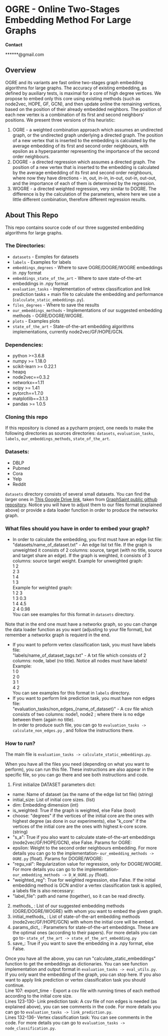 # OGRE - Online Two-Stages Embedding Method For Large Graphs

**Contact**

******@gmail.com

## Overview
OGRE and its variants are fast online two-stages graph embedding algorithms for large graphs. The accuracy of existing embedding, as defined by auxiliary tests, is maximal for a core of high degree vertices. We propose to embed only this core using existing methods (such as node2vec, HOPE, GF, GCN), and then update online the remaining vertices, based on the position of their already embedded neighbors. The position of each new vertex is a combination of its first and second neighbors’ positions. We present three versions of this heuristic:

1. OGRE - a weighted combination approach which assumes an undirected graph, or the undirected graph underlying a directed graph. The position of a new vertex that is inserted to the embedding is calculated by the average embedding of its first and second order neighbours, with epsilon as a hyperparamter representing the importance of the second order neighbours.
2. DOGRE - a directed regression which assumes a directed graph. The position of a new vertex that is inserted to the embedding is calculated by the average embedding of its first and second order neighbours, where now they have directions - in, out, in-in, in-out, out-in, out-out, and the importance of each of them is determined by the regression.
3. WOGRE - a directed weighted regression, very similar to DOGRE. The difference is by the calculation of the parameters, where here we use a little different combination, therefore different regression results. 

## About This Repo
This repo contains source code of our three suggested embedding algorithms for large graphs.

### The Directories:
- `datasets` - Exmples for datasets
- `labels` - Examples for labels
- `embeddings_degrees` - Where to save OGRE/DOGRE/WOGRE embeddings in .npy format
- `embeddings_state_of_the_art` - Where to save state-of-the-art embeddings in .npy format
- `evaluation_tasks` - Implementation of vetrex classification and link prediction tasks + main file to calculate the embedding and performance (`calculate_static_embeddings.py`).
- `files_degrees` - Where to save the results
- `our_embeddings_methods` - Implementations of our suggested embedding methods - OGRE/DOGRE/WOGRE.
- `plots` - Examples plots
- `state_of_the_art` - State-of-the-art embedding algorithms implementations, currently node2vec/GF/HOPE/GCN.

### Dependencies:

- python >=3.6.8
- numpy >= 1.18.0
- scikit-learn >= 0.22.1
- heapq 
- node2vec==0.3.2
- networkx==1.11
- scipy >= 1.41
- pytorch==1.7.0
- matplotlib==3.1.3
- pandas >= 1.0.5

### Cloning this repo

If this repository is cloned as a pycharm project, one needs to make the following directories as sources directories: `datasets`, `evaluation_tasks`, `labels`, `our_embeddings_methods`, `state_of_the_art`.

### Datasets:
- DBLP
- Pubmed
- Cora
- Yelp
- Reddit

`datasets` directory consists of several small datasets. You can find the larger ones in [This Google Drive link](https://drive.google.com/drive/folders/1zycmmDES39zVlbVCYs88JTJ1Wm5FbfLz), taken from [GraphSaint public github repository](https://github.com/GraphSAINT/GraphSAINT). Notice you will have to adjust them to our files format (explained above) or provide a data loader function in order to produce the networkx graph.

### What files should you have in order to embed your graph?
- In order to calculate the embedding, you first must have an edge list file:
"datasets/name_of_dataset.txt" - An edge list txt file. If the graph is unweighted it consists of 2 columns: source, target (with no title, source and target share an edge).
If the graph is weighted, it consists of 3 columns: source target weight. 
Example for unweighted graph: <br>
1 2 <br>
2 3 <br>
1 4 <br>
1 3 <br>
Example for weighted graph: <br>
1 2 3 <br>
1 3 0.3 <br>
1 4 4.5 <br>
2 4 0.98 <br>
You can see examples for this format in `datasets` directory.

Note that in the end one must have a networkx graph, so you can change the data loader function as you want (adjusting to your file format), but remember a networkx graph is requierd in the end.
- If you want to peform vertex classification task, you must have labels file: <br>
"labels/name_of_dataset_tags.txt" - A txt file which consists of 2 columns: node, label (no title). Notice all nodes must have labels! <br>
Example: <br>
1 0 <br>
2 0 <br>
3 1 <br>
4 2 <br>
You can see examples for this format in `labels` directory.
- If you want to perform link prediction task, you must have non edges file: <br>
"evaluation_tasks/non_edges_{name_of_dataset}" - A csv file which consists of two columns: node1, node2 ; where there is no edge between them (again no title). <br>
In order to produce such file, you can go to `evaluation_tasks -> calculate_non_edges.py` , and follow the instructions there.

### How to run?
The main file is `evaluation_tasks -> calculate_static_embeddings.py`.

When you have all the files you need (depending on what you want to perform), you can run this file. These instructions are also appear in the specific file, so you can go
there and see both instructions and code.
1. First initialize DATASET parameters dict:
- name: Name of dataset (as the name of the edge list txt file) (string)
- initial_size: List of initial core sizes. (list)
- dim: Embedding dimension (int)
- is_weighted: True if the graph is weighted, else False (bool)
- choose: "degrees" if the vertices of the initial core are the ones with highest degree (as done in our experiments), else "k_core" if the vertices of the initial core are
the ones with highest k-core score. (string)
- "s_a": True if you also want to calculate state-of-the-art embeddings (node2vec/GF/HOPE/GCN), else False.
Params for OGRE:
- epsilon: Weight to the second order neighbours embedding. For more details you can go to the implementation- `our_embedding_methods -> OGRE.py` (float).
Params for DOGRE/WOGRE:
- "regu_val": Regularization value for regression, only for DOGRE/WOGRE. For more details you can go to the implementation- `our_embedding_methods -> D_W_OGRE.py` (float).
- "weighted_reg": True for weighted regression, else False.
If the initial embedding method is GCN and/or a vertex classification task is applied, a labels file is also necessary:
- "label_file": path and name (together), so it can be read directly.
2. methods_ : List of our suggested embedding methods (OGRE/DOGRE/WOGRE) with whom you want to embed the given graph. 
3. initial_methods_ : List of state-of-the-art embedding methods (node2vec/GF/HOPE/GCN) with whom the initial core will be embed.
4. params_dict_ : Parameters for state-of-the-art embeddings. These are the optimal ones (according to their papers). For more details you can go to- 
`state_of_the_art -> state_of_the_art_embedding.py`
5. save_: True if you want to save the embedding in a .npy format, else False. 

Once you have all the above, you can run "calculate_static_embeddings" function to get the embeddings as dictionaries. You can see function implementation and output format in 
`evaluation_tasks -> eval_utils.py`. <br>
If you only want the embedding of the graph, you can stop here. If you also want to apply link prediction or vertex classification task you should continue. <br>
Line 107: export_time - Export a csv file with running times of each method according to the initial core size. <br>
Lines 123-130- Link prediction task: A csv file of non edges is needed (as explained above), you can see comments in the code. For more details you can go to
`evaluation_tasks -> link_prediction.py`. <br>
Lines 132-136- Vertex classification task: You can see comments in the code. For more details you can go to `evaluation_tasks -> node_classification.py`.

